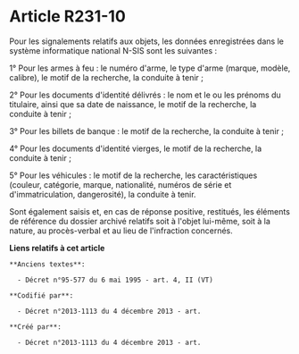 # Article R231-10

Pour les signalements relatifs aux objets, les données enregistrées dans le système informatique national N-SIS sont les
suivantes :

1° Pour les armes à feu : le numéro d'arme, le type d'arme (marque, modèle, calibre), le motif de la recherche, la conduite à
tenir ;

2° Pour les documents d'identité délivrés : le nom et le ou les prénoms du titulaire, ainsi que sa date de naissance, le
motif de la recherche, la conduite à tenir ;

3° Pour les billets de banque : le motif de la recherche, la conduite à tenir ;

4° Pour les documents d'identité vierges, le motif de la recherche, la conduite à tenir ;

5° Pour les véhicules : le motif de la recherche, les caractéristiques (couleur, catégorie, marque, nationalité, numéros de
série et d'immatriculation, dangerosité), la conduite à tenir.

Sont également saisis et, en cas de réponse positive, restitués, les éléments de référence du dossier archivé relatifs soit à
l'objet lui-même, soit à la nature, au procès-verbal et au lieu de l'infraction concernés.

**Liens relatifs à cet article**

	**Anciens textes**:

	  - Décret n°95-577 du 6 mai 1995 - art. 4, II (VT)

	**Codifié par**:

	  - Décret n°2013-1113 du 4 décembre 2013 - art.

	**Créé par**:

	  - Décret n°2013-1113 du 4 décembre 2013 - art.
